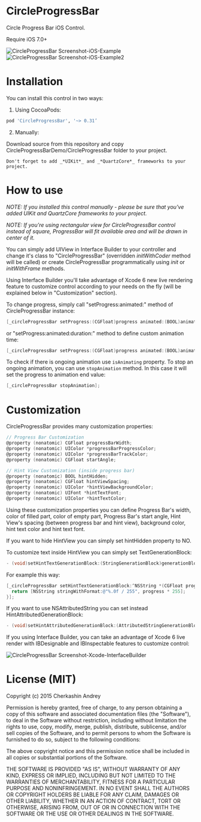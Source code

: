 CircleProgressBar
=================

Circle Progress Bar iOS Control.

Require iOS 7.0+

![CircleProgressBar Screenshot-iOS-Example](https://raw.githubusercontent.com/Eclair/CircleProgressBar/master/Screenshots/ios-screen01.png)
![CircleProgressBar Screenshot-iOS-Example2](https://raw.githubusercontent.com/Eclair/CircleProgressBar/master/Screenshots/ios-screen02.png)

Installation
============

You can install this control in two ways:

1. Using CocoaPods:

```ruby
pod 'CircleProgressBar', '~> 0.31’
```

2. Manually:

  Download source from this repository and copy CircleProgressBarDemo/CircleProgressBar folder to your project.

	Don't forget to add _*UIKit*_ and _*QuartzCore*_ frameworks to your project.

How to use
==========

_NOTE: If you installed this control manually - please be sure that you've added UIKit and QuartzCore frameworks to your project._

_NOTE: If you're using rectangular view for CircleProgressBar control instead of square, ProgressBar will fit available area and will be drawn in center of it._

You can simply add UIView in Interface Builder to your controller and change it's class to "CircleProgressBar" (overridden _initWithCoder_ method will be called) or create CircleProgressBar programmatically using _init_ or _initWithFrame_ methods.

Using Interface Builder you'll take advantage of Xcode 6 new live rendering feature to customize control according to your needs on the fly (will be explained below in "Customization" section).

To change progress, simply call "setProgress:animated:" method of CircleProgressBar instance:

```objective-c
[_circleProgressBar setProgress:(CGFloat)progress animated:(BOOL)animated];
```

or "setProgress:animated:duration:" method to define custom animation time:

```objective-c
[_circleProgressBar setProgress:(CGFloat)progress animated:(BOOL)animated duration:(CGFloat)duration];
```

To check if there is ongoing animation use `isAnimating` property.
To stop an ongoing animation, you can use `stopAnimation` method. In this case it will set the progress to animation end value:

```objective-c
[_circleProgressBar stopAnimation];
```

Customization
=============

CircleProgressBar provides many customization properties:

```objective-c
// Progress Bar Customization
@property (nonatomic) CGFloat progressBarWidth;
@property (nonatomic) UIColor *progressBarProgressColor;
@property (nonatomic) UIColor *progressBarTrackColor;
@property (nonatomic) CGFloat startAngle;

// Hint View Customization (inside progress bar)
@property (nonatomic) BOOL hintHidden;
@property (nonatomic) CGFloat hintViewSpacing;
@property (nonatomic) UIColor *hintViewBackgroundColor;
@property (nonatomic) UIFont *hintTextFont;
@property (nonatomic) UIColor *hintTextColor;
```

Using these customization properties you can define Progress Bar's width, color of filled part, color of empty part, Progress Bar's start angle, Hint View's spacing (between progress bar and hint view), background color, hint text color and hint text font.

If you want to hide HintView you can simply set hintHidden property to NO.

To customize text inside HintView you can simply set TextGenerationBlock:

```objective-c
- (void)setHintTextGenerationBlock:(StringGenerationBlock)generationBlock;
```

For example this way:

```objective-c
[_circleProgressBar setHintTextGenerationBlock:^NSString *(CGFloat progress) {
  return [NSString stringWithFormat:@"%.0f / 255", progress * 255];
}];
```

If you want to use NSAttributedString you can set instead HintAttributedGenerationBlock:

```objective-c
- (void)setHintAttributedGenerationBlock:(AttributedStringGenerationBlock)generationBlock;
```

If you using Interface Builder, you can take an advantage of Xcode 6 live render with IBDesignable and IBInspectable features to customize control:

![CircleProgressBar Screenshot-Xcode-InterfaceBuilder](https://raw.githubusercontent.com/Eclair/CircleProgressBar/master/Screenshots/xcode-screen01.png)

License (MIT)
=============

Copyright (c) 2015 Cherkashin Andrey

Permission is hereby granted, free of charge, to any person obtaining a copy of this software and associated documentation files (the "Software"), to deal in the Software without restriction, including without limitation the rights to use, copy, modify, merge, publish, distribute, sublicense, and/or sell copies of the Software, and to permit persons to whom the Software is furnished to do so, subject to the following conditions:

The above copyright notice and this permission notice shall be included in all copies or substantial portions of the Software.

THE SOFTWARE IS PROVIDED "AS IS", WITHOUT WARRANTY OF ANY KIND, EXPRESS OR IMPLIED, INCLUDING BUT NOT LIMITED TO THE WARRANTIES OF MERCHANTABILITY, FITNESS FOR A PARTICULAR PURPOSE AND NONINFRINGEMENT. IN NO EVENT SHALL THE AUTHORS OR COPYRIGHT HOLDERS BE LIABLE FOR ANY CLAIM, DAMAGES OR OTHER LIABILITY, WHETHER IN AN ACTION OF CONTRACT, TORT OR OTHERWISE, ARISING FROM, OUT OF OR IN CONNECTION WITH THE SOFTWARE OR THE USE OR OTHER DEALINGS IN THE SOFTWARE.
